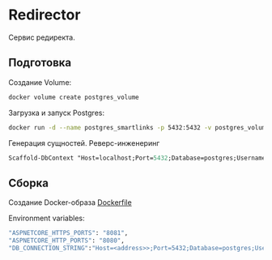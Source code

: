 # Redirector

Сервис редиректа.

## Подготовка

Создание Volume:

```sh
docker volume create postgres_volume
```

Загрузка и запуск Postgres:

```sh
docker run -d --name postgres_smartlinks -p 5432:5432 -v postgres_volume:/var/lib/postgresql/data -e POSTGRES_PASSWORD=postgres -t postgres
```

Генерация сущностей. Реверс-инженеринг

```ps
Scaffold-DbContext "Host=localhost;Port=5432;Database=postgres;Username=postgres;Password=postgres" Npgsql.EntityFrameworkCore.PostgreSQL  -schema Public -table smartlinks -project ani_model -OutputDir "Entities" -ContextDir "Infrastructure\EntityFramework\Contexts" -NoPluralize -NoOnConfiguring -Context ModelContext
```

## Сборка

Создание Docker-образа [Dockerfile](.\Redirector\Dockerfile)

Environment variables:

```sh
"ASPNETCORE_HTTPS_PORTS": "8081",
"ASPNETCORE_HTTP_PORTS": "8080",
"DB_CONNECTION_STRING":"Host=<address>>;Port=5432;Database=postgres;Username=postgres;Password=postgres"
```
